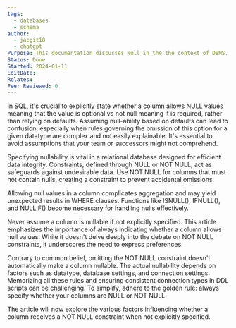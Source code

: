 ```yaml
---
tags:
  - databases
  - schema
author:
  - jacgit18
  - chatgpt
Purpose: This documentation discusses Null in the the context of DBMS.
Status: Done
Started: 2024-01-11
EditDate: 
Relates: 
Peer Reviewed: 0
---
```

In SQL, it's crucial to explicitly state whether a column allows NULL values meaning that the value is optional vs not null meaning it is required, rather than relying on defaults. Assuming null-ability based on defaults can lead to confusion, especially when rules governing the omission of this option for a given datatype are complex and not easily explainable. It's essential to avoid assumptions that your team or successors might not comprehend.

Specifying nullability is vital in a relational database designed for efficient data integrity. Constraints, defined through NULL or NOT NULL, act as safeguards against undesirable data. Use NOT NULL for columns that must not contain nulls, creating a constraint to prevent accidental omissions.

Allowing null values in a column complicates aggregation and may yield unexpected results in WHERE clauses. Functions like ISNULL(), IFNULL(), and NULLIF() become necessary for handling nulls effectively.

Never assume a column is nullable if not explicitly specified. This article emphasizes the importance of always indicating whether a column allows null values. While it doesn't delve deeply into the debate on NOT NULL constraints, it underscores the need to express preferences.

Contrary to common belief, omitting the NOT NULL constraint doesn't automatically make a column nullable. The actual nullability depends on factors such as datatype, database settings, and connection settings. Memorizing all these rules and ensuring consistent connection types in DDL scripts can be challenging. To simplify, adhere to the golden rule: always specify whether your columns are NULL or NOT NULL.

The article will now explore the various factors influencing whether a column receives a NOT NULL constraint when not explicitly specified.